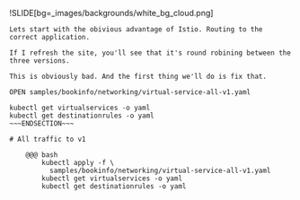 !SLIDE[bg=_images/backgrounds/white_bg_cloud.png]


~~~SECTION:notes~~~
Lets start with the obivious advantage of Istio. Routing to the correct application.

If I refresh the site, you'll see that it's round robining between the three versions.

This is obviously bad. And the first thing we'll do is fix that.

OPEN samples/bookinfo/networking/virtual-service-all-v1.yaml

kubectl get virtualservices -o yaml
kubectl get destinationrules -o yaml
~~~ENDSECTION~~~

# All traffic to v1

    @@@ bash
        kubectl apply -f \
          samples/bookinfo/networking/virtual-service-all-v1.yaml
        kubectl get virtualservices -o yaml
        kubectl get destinationrules -o yaml
